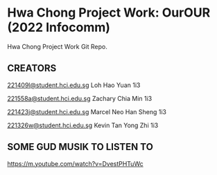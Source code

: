 # Hwa Chong Project Work: OurOUR (2022 Infocomm)
Hwa Chong Project Work Git Repo.


## CREATORS
221409l@student.hci.edu.sg Loh Hao Yuan 1i3

221558a@student.hci.edu.sg Zachary Chia Min 1i3

221423j@student.hci.edu.sg Marcel Neo Han Sheng 1i3

221326w@student.hci.edu.sg Kevin Tan Yong Zhi 1i3

## SOME GUD MUSIK TO LISTEN TO
https://m.youtube.com/watch?v=DvestPHTuWc
